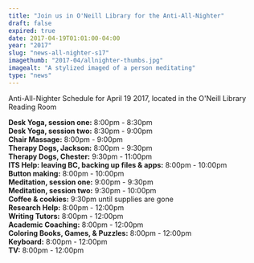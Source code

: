 ```yaml
---
title: "Join us in O'Neill Library for the Anti-All-Nighter"
draft: false
expired: true
date: 2017-04-19T01:01:00-04:00
year: "2017"
slug: "news-all-nighter-s17"
imagethumb: "2017-04/allnighter-thumbs.jpg"
imagealt: "A stylized imaged of a person meditating"
type: "news"
---
```


Anti-All-Nighter Schedule for April 19 2017, located in the O'Neill Library Reading Room

<strong>Desk Yoga, session one:</strong> 8:00pm - 8:30pm <br />
<strong>Desk Yoga, session two:</strong> 8:30pm - 9:00pm <br />
<strong>Chair Massage:</strong> 8:00pm - 9:00pm <br />
<strong>Therapy Dogs, Jackson:</strong> 8:00pm - 9:30pm  <br />
<strong>Therapy Dogs, Chester:</strong> 9:30pm - 11:00pm  <br />
<strong>ITS Help: leaving BC, backing up files & apps:</strong> 8:00pm - 10:00pm <br />
<strong>Button making:</strong> 8:00pm - 10:00pm <br />
<strong>Meditation, session one:</strong> 9:00pm - 9:30pm <br />
<strong>Meditation, session two:</strong> 9:30pm - 10:00pm <br />
<strong>Coffee & cookies:</strong> 9:30pm until supplies are gone <br />
<strong>Research Help:</strong> 8:00pm - 12:00pm <br />
<strong>Writing Tutors:</strong> 8:00pm - 12:00pm <br />
<strong>Academic Coaching:</strong> 8:00pm - 12:00pm <br />
<strong>Coloring Books, Games, & Puzzles:</strong> 8:00pm - 12:00pm <br />
<strong>Keyboard:</strong> 8:00pm - 12:00pm <br />
<strong>TV:</strong> 8:00pm - 12:00pm <br />
<br />
